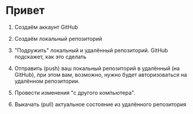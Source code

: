 # Привет

1. Создаём аккаунт GitHub

2. Создаём локальный репозиторий

3. "Подружить" локальный и удалённый репозиторий. GitHub подскажет, как это сделать

4. Отправить (push) ваш локальный репозиторий в удалённый (на GitHub), при этом вам, возможно, нужно будет авторизоваться на удалённом репозитории.

5. Провести изменения "с другого компьютера".

6. Выкачать (pull) актуальное состояние из удалённого репозитория